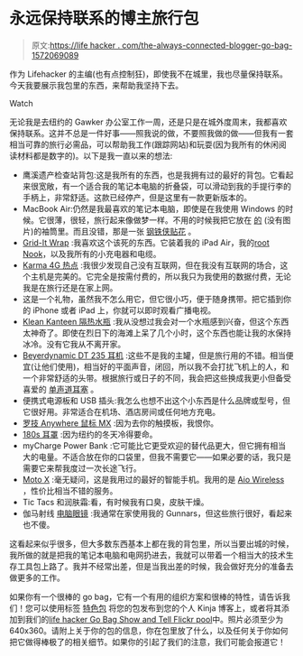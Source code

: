 # 永远保持联系的博主旅行包

> 原文:[https://life hacker . com/the-always-connected-blogger-go-bag-1572069089](https://lifehacker.com/the-always-connected-blogger-go-bag-1572069089)

作为 Lifehacker 的主编(也有点控制狂)，即使我不在城里，我也尽量保持联系。今天我要展示我包里的东西，来帮助我坚持下去。

Watch

无论我是去纽约的 Gawker 办公室工作一周，还是只是在城外度周末，我都喜欢保持联系。这并不总是一件好事——照我说的做，不要照我做的做——但我有一套相当可靠的旅行必需品，可以帮助我工作(跟踪网站)和玩耍(因为我所有的休闲阅读材料都是数字的)。以下是我一直以来的想法:

*   鹰溪遗产检查站背包:这是我所有的东西，也是我拥有过的最好的背包。它看起来很宽敞，有一个适合我的笔记本电脑的折叠袋，可以滑动到我的手提行李的手柄上，非常舒适。这款已经停产，但是这里有一款更新版本的。
*   MacBook Air:仍然是我最喜欢的笔记本电脑，即使是在我使用 Windows 的时候。它很薄，很轻，旅行起来像做梦一样。不用的时候我把它放在 [的](http://www.amazon.com/Incipio-MacBook-13-inch-Slim-Sleeve/dp/B00169PFSQ?asc_campaign=InlineText&asc_refurl=https://lifehacker.com/the-always-connected-blogger-go-bag-1572069089&asc_source=&tag=kinjalifehackerlink-20) (没有图片)的袖筒里。而且没错，那是一张 [钢铁侠贴花](http://www.amazon.com/Chest-MacBook-Vinyl-Sticker-Available/dp/B00HQTBT0I?asc_campaign=InlineText&asc_refurl=https://lifehacker.com/the-always-connected-blogger-go-bag-1572069089&asc_source=&tag=kinjalifehackerlink-20) 。
*   [Grid-It Wrap](http://www.amazon.com/Cocoon-Innovations-GRID-IT-10-Inch-CPG36BK/dp/B005LIF81C?asc_campaign=InlineText&asc_refurl=https://lifehacker.com/the-always-connected-blogger-go-bag-1572069089&asc_source=&tag=kinjalifehackerlink-20) :我喜欢这个该死的东西。它装着我的 iPad Air，我的[root Nook](http://lifehacker.com/turn-your-rooted-nook-into-the-ultimate-ereader-with-th-5926798)，以及我所有的小充电器和电缆。
*   [Karma 4G 热点](http://www.amazon.com/Karma-Pay-As-You-Go-Wi-Fi-Hotspot-expires/dp/B00B7LTTV2?asc_campaign=InlineText&asc_refurl=https://lifehacker.com/the-always-connected-blogger-go-bag-1572069089&asc_source=&tag=kinjalifehackerlink-20) :我很少发现自己没有互联网，但在我没有互联网的场合，这个主机是完美的。它完全是按需付费的，所以我只为我使用的数据付费，无论我是在旅行还是在家上网。
*   这是一个礼物，虽然我不怎么用它，但它很小巧，便于随身携带。把它插到你的 iPhone 或者 iPad 上，你就可以即时观看广播电视。
*   [Klean Kanteen 隔热水瓶](http://www.amazon.com/dp/B00JDP6ZG6?asc_campaign=InlineText&asc_refurl=https://lifehacker.com/the-always-connected-blogger-go-bag-1572069089&asc_source=&tag=kinjalifehackerlink-20) :我从没想过我会对一个水瓶感到兴奋，但这个东西太神奇了。即使在烈日下的海滩上呆了几个小时，这个东西也能让我的水保持冰冷。没有它我从不离开家。
*   [Beyerdynamic DT 235 耳机](http://www.amazon.com/gp/product/B00198BY48?asc_campaign=InlineText&asc_refurl=https://lifehacker.com/the-always-connected-blogger-go-bag-1572069089&asc_source=&tag=kinjalifehackerlink-20) :这些不是我的主罐，但是旅行用的不错。相当便宜(让他们使用)，相当好的平面声音，闭回，所以我不会打扰飞机上的人，和一个非常舒适的头带。根据旅行或日子的不同，我会把这些换成我更小但备受喜爱的 [单声道耳塞](http://www.amazon.com/Monoprice-109927-Enhanced-Isolating-Earphones/dp/B00B8QCMHY?asc_campaign=InlineText&asc_refurl=https://lifehacker.com/the-always-connected-blogger-go-bag-1572069089&asc_source=&tag=kinjalifehackerlink-20) 。
*   便携式电源板和 USB 插头:我怎么也想不出这个小东西是什么品牌或型号，但它很好用。非常适合在机场、酒店房间或任何地方充电。
*   [罗技 Anywhere 鼠标 MX](http://www.amazon.com/Logitech-Wireless-Anywhere-Mouse-Mac/dp/B007PJ4Q4A?asc_campaign=InlineText&asc_refurl=https://lifehacker.com/the-always-connected-blogger-go-bag-1572069089&asc_source=&tag=kinjalifehackerlink-20) :因为去你的触摸板，我恨你。
*   [180s 耳罩](http://www.amazon.com/180s-Mens-Chesterfield-Metal-Size/dp/B007EKQ7SI?asc_campaign=InlineText&asc_refurl=https://lifehacker.com/the-always-connected-blogger-go-bag-1572069089&asc_source=&tag=kinjalifehackerlink-20) :因为纽约的冬天冷得要命。
*   myCharge Power Bank :它可能比它更受欢迎的替代品更大，但它拥有相当大的电量。不适合放在你的口袋里，但我不需要它——如果必要的话，我只是需要它来帮我度过一次长途飞行。
*   [Moto X](http://motomaker.com/) :毫无疑问，这是我用过的最好的智能手机。我用的是 [Aio Wireless](https://www.aiowireless.com/) ，性价比相当不错的服务。
*   Tic Tacs 和润肤霜:看，有时候我有口臭，皮肤干燥。
*   伽马射线 [电脑眼镜](http://lifehacker.com/gamma-ray-computer-glasses-are-a-cheap-alternative-to-g-1532799273) :我通常在家使用我的 Gunnars，但这些旅行很好，看起来也不傻。

这看起来似乎很多，但大多数东西基本上都在我的背包里，所以当要出城的时候，我所做的就是把我的笔记本电脑和电网扔进去，我就可以带着一个相当大的技术生存工具包上路了。我并不经常出差，但是当我出差的时候，我会做好充分的准备去做更多的工作。

如果你有一个很棒的 go bag，它有一个有用的组织方案和很棒的特性，请告诉我们！您可以使用标签 [特色包](http://kinja.com/tag/featured-bag) 将您的包发布到您的个人 Kinja 博客上，或者将其添加到我们的[life hacker Go Bag Show and Tell Flickr pool](http://www.flickr.com/groups/2301352@N21)中。照片必须至少为 640x360。请附上关于你的包的信息，你在包里放了什么，以及任何关于你如何把它做得棒极了的相关细节。如果你的引起了我们的注意，我们可能会报道它！